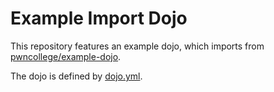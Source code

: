 # Example Import Dojo

This repository features an example dojo, which imports from [pwncollege/example-dojo](https://github.com/pwncollege/example-dojo).

The dojo is defined by [dojo.yml](./dojo.yml).

